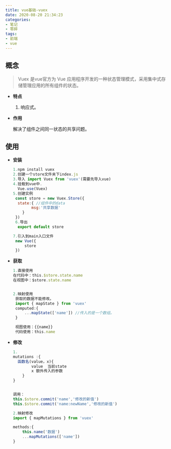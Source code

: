 ```yaml
---
title: vue基础-vuex
date: 2020-08-20 21:34:23
categories:
- 笔记
- 零碎
tags:
- 前端
- vue
---
```

## 概念

> Vuex 是vue官方为 Vue 应用程序开发的一种状态管理模式，采用集中式存储管理应用的所有组件的状态。

+ **特点**
  
  1. 响应式。
  
+ **作用**

  解决了组件之间同一状态的共享问题。

## 使用

+ **安装**

  ```js
  1.npm install vuex 
  2.创建一个store文件夹下index.js
  3.导入 import Vuex from 'vuex'(需要先导入vue)
  4.挂载到vue中.
  	Vue.use(Vuex)
  5.创建实例
   const store = new Vuex.Store({
  	state:{ //组件中的data
          msg:'共享数据'
      }
   })
   6.导出
    export default store
  
  7.引入到main入口文件
   new Vue({
       store
   })
  ```

+ **获取**

  ```js
  1.直接使用
  在代码中：this.$store.state.name
  在视图中：$store.state.name
  
  
  2.映射使用
   获取的数据不能修改。
   import { mapState } from 'vuex'
   computed:{
       ...mapState(['name']) //传入的是一个数组。
   }
  
   视图使用：{{name}}
   代码使用：this.name
  ```

+ **修改**

  ```js
  1.
  mutations :{
  	函数名(value，x){
          value  当前state
          x 额外传入的参数
      }
  }
  
  
  调用：
  this.$store.commit('name','修改的新值')
  this.$store.commit('name:newName','修改的新值')
  
  2.映射修改
  import { mapMutations } from 'vuex'
  
  methods:{
      this.name('数据')
      ...mapMutations(['name'])
  }
  ```

  
